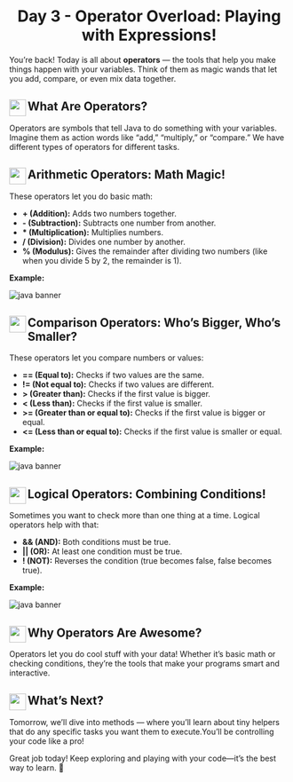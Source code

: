 <div align="center"><h1>Day 3 - Operator Overload: Playing with Expressions!</h1></div>

You’re back! Today is all about **operators** — the tools that help you make things happen with your variables. Think of them as magic wands that let you add, compare, or even mix data together.

## <img src = "https://cdn0.iconfinder.com/data/icons/huge-basic-icons-part-3/512/Java.png" align = "left" width = "30"> What Are Operators?

Operators are symbols that tell Java to do something with your variables. Imagine them as action words like “add,” “multiply,” or “compare.” We have different types of operators for different tasks.

## <img src = "https://cdn0.iconfinder.com/data/icons/huge-basic-icons-part-3/512/Java.png" align = "left" width = "30"> Arithmetic Operators: Math Magic!

These operators let you do basic math:

*   **\+ (Addition):** Adds two numbers together.
*   **\- (Subtraction):** Subtracts one number from another.
*   **\* (Multiplication):** Multiplies numbers.
*   **/ (Division):** Divides one number by another.
*   **% (Modulus):** Gives the remainder after dividing two numbers (like when you divide 5 by 2, the remainder is 1).

**Example:**

![java banner](https://github.com/AdyaTech/Turtle-Learning-with-AdyaTech/blob/main/20%20Days%20of%20Java/Images/d3.png)

## <img src = "https://cdn0.iconfinder.com/data/icons/huge-basic-icons-part-3/512/Java.png" align = "left" width = "30"> Comparison Operators: Who’s Bigger, Who’s Smaller?

These operators let you compare numbers or values:

*   **\== (Equal to):** Checks if two values are the same.
*   **!= (Not equal to):** Checks if two values are different.
*   **\> (Greater than):** Checks if the first value is bigger.
*   **< (Less than):** Checks if the first value is smaller.
*   **\>= (Greater than or equal to):** Checks if the first value is bigger or equal.
*   **<= (Less than or equal to):** Checks if the first value is smaller or equal.

**Example:**

![java banner](https://github.com/AdyaTech/Turtle-Learning-with-AdyaTech/blob/main/20%20Days%20of%20Java/Images/d3a.png)

## <img src = "https://cdn0.iconfinder.com/data/icons/huge-basic-icons-part-3/512/Java.png" align = "left" width = "30"> Logical Operators: Combining Conditions!

Sometimes you want to check more than one thing at a time. Logical operators help with that:

*   **&& (AND):** Both conditions must be true.
*   **|| (OR):** At least one condition must be true.
*   **! (NOT):** Reverses the condition (true becomes false, false becomes true).

**Example:**

![java banner](https://github.com/AdyaTech/Turtle-Learning-with-AdyaTech/blob/main/20%20Days%20of%20Java/Images/d3b.png)

## <img src = "https://cdn0.iconfinder.com/data/icons/huge-basic-icons-part-3/512/Java.png" align = "left" width = "30"> Why Operators Are Awesome?

Operators let you do cool stuff with your data! Whether it’s basic math or checking conditions, they’re the tools that make your programs smart and interactive.

## <img src = "https://cdn0.iconfinder.com/data/icons/huge-basic-icons-part-3/512/Java.png" align = "left" width = "30"> What’s Next?

Tomorrow, we’ll dive into methods — where you’ll learn about tiny helpers that do any specific tasks you want them to execute.You’ll be controlling your code like a pro!

Great job today! Keep exploring and playing with your code—it’s the best way to learn. 🚀
